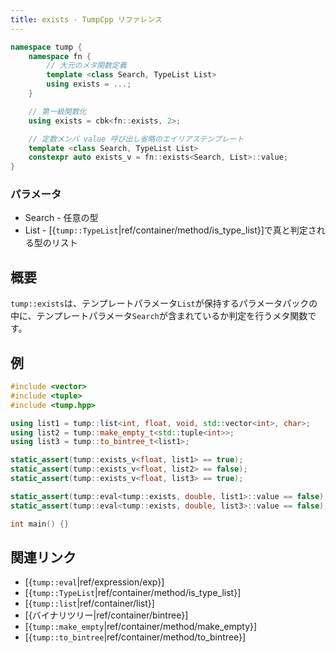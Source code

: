```yaml
---
title: exists - TumpCpp リファレンス
---
```


```cpp
namespace tump {
    namespace fn {
        // 大元のメタ関数定義
        template <class Search, TypeList List>
        using exists = ...;
    }

    // 第一級関数化
    using exists = cbk<fn::exists, 2>;

    // 定数メンバ value 呼び出し省略のエイリアステンプレート
    template <class Search, TypeList List>
    constexpr auto exists_v = fn::exists<Search, List>::value;
}
```

### パラメータ

- Search - 任意の型
- List - [{`tump::TypeList`|ref/container/method/is_type_list}]で真と判定される型のリスト

## 概要

`tump::exists`は、テンプレートパラメータ`List`が保持するパラメータパックの中に、テンプレートパラメータ`Search`が含まれているか判定を行うメタ関数です。

## 例

```cpp
#include <vector>
#include <tuple>
#include <tump.hpp>

using list1 = tump::list<int, float, void, std::vector<int>, char>;
using list2 = tump::make_empty_t<std::tuple<int>>;
using list3 = tump::to_bintree_t<list1>;

static_assert(tump::exists_v<float, list1> == true);
static_assert(tump::exists_v<float, list2> == false);
static_assert(tump::exists_v<float, list3> == true);

static_assert(tump::eval<tump::exists, double, list1>::value == false);
static_assert(tump::eval<tump::exists, double, list3>::value == false);

int main() {}
```

## 関連リンク

- [{`tump::eval`|ref/expression/exp}]
- [{`tump::TypeList`|ref/container/method/is_type_list}]
- [{`tump::list`|ref/container/list}]
- [{バイナリツリー|ref/container/bintree}]
- [{`tump::make_empty`|ref/container/method/make_empty}]
- [{`tump::to_bintree`|ref/container/method/to_bintree}]
